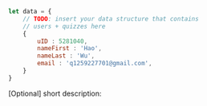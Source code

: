 ```javascript
let data = {
    // TODO: insert your data structure that contains 
    // users + quizzes here
    {
        uID : 5281040,
        nameFirst : 'Hao',
        nameLast : 'Wu',
        email : 'q1259227701@gmail.com',
    }
}
```

[Optional] short description: 
